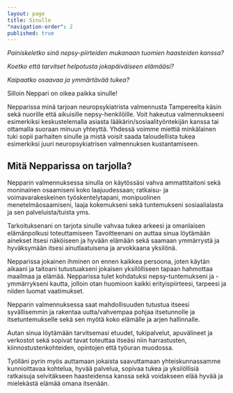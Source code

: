 ```yaml
---
layout: page
title: Sinulle
"navigation-order": 2
published: true
---
```


*Painiskeletko sinä nepsy-piirteiden mukanaan tuomien haasteiden kanssa?*

*Koetko että tarvitset helpotusta jokapäiväiseen elämääsi?*

*Kaipaatko osaavaa ja ymmärtävää tukea?*

   Silloin Neppari on oikea paikka sinulle!

Nepparissa minä tarjoan neuropsykiatrista valmennusta Tampereelta käsin sekä nuorille että aikuisille nepsy-henkilöille. Voit hakeutua valmennukseeni esimerkiksi keskustelemalla asiasta lääkärin/sosiaalityöntekijän kanssa tai ottamalla suoraan minuun yhteyttä. Yhdessä voimme miettiä minkälainen tuki sopii parhaiten sinulle ja mistä voisit saada taloudellista tukea esimerkiksi juuri neuropsykiatrisen valmennuksen kustantamiseen.

## Mitä Nepparissa on tarjolla?

Nepparin valmennuksessa sinulla on käytössäsi vahva ammattitaitoni sekä moninainen osaamiseni koko laajuudessaan; ratkaisu- ja voimavarakeskeinen työskentelytapani, monipuolinen menetelmäosaamiseni, laaja kokemukseni sekä tuntemukseni sosiaalialasta ja sen palveluista/tuista yms.

Tarkoituksenani on tarjota sinulle vahvaa tukea arkeesi ja omanlaisen elämänpolkusi toteuttamiseen Tavoitteenani on auttaa sinua löytämään ainekset itsesi näköiseen ja hyvään elämään sekä saamaan ymmärrystä ja hyväksymään itsesi ainutlaatuisena ja arvokkaana yksilönä.

Nepparissa jokainen ihminen on ennen kaikkea persoona, joten käytän aikaani ja taitoani tutustuakseni jokaisen yksilölliseen tapaan hahmottaa maailmaa ja elämää. Nepparissa tulet kohdatuksi nepsy-tuntemukseni ja -ymmärrykseni kautta, jolloin otan huomioon kaikki erityispiirteesi, tarpeesi ja niiden luomat vaatimukset.

Nepparin valmennuksessa saat mahdollisuuden tutustua itseesi syvällisemmin ja rakentaa uutta/vahvempaa pohjaa itsetunnolle ja itsetuntemukselle sekä sen myötä koko elämälle ja arjen hallinnalle.

Autan sinua löytämään tarvitsemasi etuudet, tukipalvelut, apuvälineet ja verkostot sekä sopivat tavat toteuttaa itseäsi niin harrastusten, kiinnostustenkohteiden, opintojen että työuran muodossa.

Työlläni pyrin myös auttamaan jokaista saavuttamaan yhteiskunnassamme kunnioittavaa kohtelua, hyvää palvelua, sopivaa tukea ja yksilöllisiä ratkaisuja selvitäkseen haasteidensa kanssa sekä voidakseen elää hyvää ja mielekästä elämää omana itsenään.